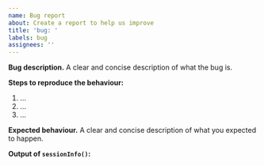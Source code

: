 ```yaml
---
name: Bug report
about: Create a report to help us improve
title: 'bug: '
labels: bug
assignees: ''
---
```


**Bug description.**
A clear and concise description of what the bug is.

**Steps to reproduce the behaviour:**
1. ...
2. ...
3. ...

**Expected behaviour.**
A clear and concise description of what you expected to happen.

**Output of `sessionInfo()`:**
```

```
